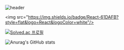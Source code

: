 ![header](https://capsule-render.vercel.app/api?type=waving&color=0:1100FF,100:FF00FF&height=225&section=header&text=ZERO0205&fontColor=d6ace6&fontSize=90)

<img src="https://img.shields.io/badge/React-61DAFB?style=flat&logo=React&logoColor=white"/>

[![Solved.ac
프로필](http://mazassumnida.wtf/api/v2/generate_badge?boj=zero0205)](https://solved.ac/zero0205)

<!-- GitHub stats -->
![Anurag's GitHub stats](https://github-readme-stats.vercel.app/api?username=zero0205&show_icons=true&theme=radical)